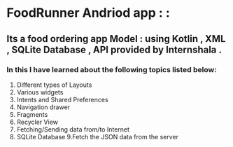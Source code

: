 # FoodRunner Andriod app :  :
## Its a food ordering app Model : using Kotlin , XML , SQLite  Database , API provided by Internshala .

### In this I have learned about the following topics listed below: 
1. Different types of Layouts 
2. Various widgets
3. Intents and Shared Preferences
4. Navigation drawer
5. Fragments
6. Recycler View
7. Fetching/Sending data from/to Internet
8. SQLite Database
9.Fetch the JSON data from the server
